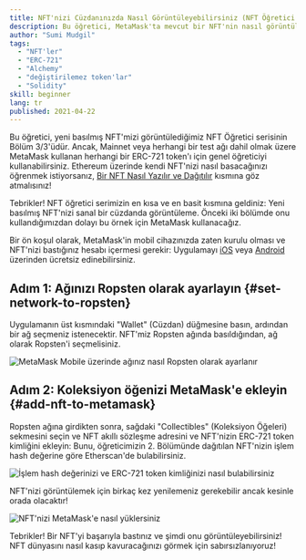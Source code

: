 ```yaml
---
title: NFT'nizi Cüzdanınızda Nasıl Görüntüleyebilirsiniz (NFT Öğretici Serisi Bölüm 3/3)
description: Bu öğretici, MetaMask'ta mevcut bir NFT'nin nasıl görüntüleneceğini açıklar!
author: "Sumi Mudgil"
tags:
  - "NFT'ler"
  - "ERC-721"
  - "Alchemy"
  - "değiştirilemez token'lar"
  - "Solidity"
skill: beginner
lang: tr
published: 2021-04-22
---
```


Bu öğretici, yeni basılmış NFT'mizi görüntülediğimiz NFT Öğretici serisinin Bölüm 3/3'üdür. Ancak, Mainnet veya herhangi bir test ağı dahil olmak üzere MetaMask kullanan herhangi bir ERC-721 token'ı için genel öğreticiyi kullanabilirsiniz. Ethereum üzerinde kendi NFT'nizi nasıl basacağınızı öğrenmek istiyorsanız, [Bir NFT Nasıl Yazılır ve Dağıtılır](/developers/tutorials/how-to-write-and-deploy-an-nft) kısmına göz atmalısınız!

Tebrikler! NFT öğretici serimizin en kısa ve en basit kısmına geldiniz: Yeni basılmış NFT'nizi sanal bir cüzdanda görüntüleme. Önceki iki bölümde onu kullandığımızdan dolayı bu örnek için MetaMask kullanacağız.

Bir ön koşul olarak, MetaMask'in mobil cihazınızda zaten kurulu olması ve NFT'nizi bastığınız hesabı içermesi gerekir: Uygulamayı [iOS](https://apps.apple.com/us/app/metamask-blockchain-wallet/id1438144202) veya [Android](https://play.google.com/store/apps/details?id=io.metamask&hl=en_US&gl=US) üzerinden ücretsiz edinebilirsiniz.

## Adım 1: Ağınızı Ropsten olarak ayarlayın {#set-network-to-ropsten}

Uygulamanın üst kısmındaki "Wallet" (Cüzdan) düğmesine basın, ardından bir ağ seçmeniz istenecektir. NFT'miz Ropsten ağında basıldığından, ağ olarak Ropsten'i seçmelisiniz.

![MetaMask Mobile üzerinde ağınız nasıl Ropsten olarak ayarlanır](./goerliMetamask.gif)

## Adım 2: Koleksiyon öğenizi MetaMask'e ekleyin {#add-nft-to-metamask}

Ropsten ağına girdikten sonra, sağdaki "Collectibles" (Koleksiyon Öğeleri) sekmesini seçin ve NFT akıllı sözleşme adresini ve NFT'nizin ERC-721 token kimliğini ekleyin: Bunu, öğreticimizin 2. Bölümünde dağıtılan NFT'nizin işlem hash değerine göre Etherscan'de bulabilirsiniz.

![İşlem hash değerinizi ve ERC-721 token kimliğinizi nasıl bulabilirsiniz](./findNFTEtherscan.png)

NFT'nizi görüntülemek için birkaç kez yenilemeniz gerekebilir ancak kesinle orada olacaktır<Emoji text="😄" size={1} />!

![NFT'nizi MetaMask'e nasıl yüklersiniz](./findNFTMetamask.gif)

Tebrikler! Bir NFT'yi başarıyla bastınız ve şimdi onu görüntüleyebilirsiniz! NFT dünyasını nasıl kasıp kavuracağınızı görmek için sabırsızlanıyoruz!
